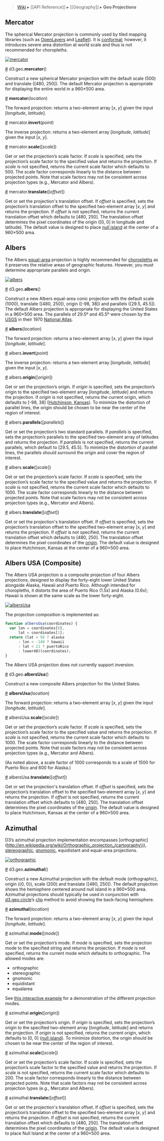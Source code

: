 > [Wiki](Home) ▸ [[API Reference]] ▸ [[Geography]] ▸ **Geo Projections**

## Mercator

The spherical Mercator projection is commonly used by tiled mapping libraries (such as [OpenLayers](http://openlayers.org/) and [Leaflet](http://leaflet.cloudmade.com/)). It is [conformal](http://en.wikipedia.org/wiki/Conformal_map); however, it introduces severe area distortion at world scale and thus is not recommended for choropleths.

[![mercator](mercator.png)](http://bl.ocks.org/2869760)

<a name="mercator" href="#wiki-mercator">#</a> d3.geo.**mercator**()

Construct a new spherical Mercator projection with the default scale (500) and translate ([480, 250]). The default Mercator projection is appropriate for displaying the entire world in a 960×500 area.

<a name="_mercator" href="#wiki-_mercator">#</a> **mercator**(*location*)

The forward projection: returns a two-element array [*x*, *y*] given the input [*longitude*, *latitude*].

<a name="mercator_invert" href="#wiki-mercator_invert">#</a> mercator.**invert**(*point*)

The inverse projection: returns a two-element array [*longitude*, *latitude*] given the input [*x*, *y*].

<a name="mercator_scale" href="#wiki-mercator_scale">#</a> mercator.**scale**([*scale*])

Get or set the projection’s scale factor. If *scale* is specified, sets the projection’s scale factor to the specified value and returns the projection. If *scale* is not specified, returns the current scale factor which defaults to 500. The scale factor corresponds linearly to the distance between projected points. Note that scale factors may not be consistent across projection types (e.g., Mercator and Albers).

<a name="mercator_translate" href="#wiki-mercator_translate">#</a> mercator.**translate**([*offset*])

Get or set the projection's translation offset. If *offset* is specified, sets the projection’s translation offset to the specified two-element array [*x*, *y*] and returns the projection. If *offset* is not specified, returns the current translation offset which defaults to [480, 250]. The translation offset determines the pixel coordinates of the origin ([0, 0] in longitude and latitude). The default value is designed to place [null island](http://www.nullisland.com/) at the center of a 960×500 area.

## Albers

The Albers [equal-area](http://en.wikipedia.org/wiki/Map_projection#Equal-area) projection is highly recommended for [choropleths](http://mbostock.github.com/d3/ex/choropleth.html) as it preserves the relative areas of geographic features. However, you must determine appropriate parallels and origin.

[![albers](albers.png)](http://bl.ocks.org/2869871)

<a name="albers" href="#wiki-albers">#</a> d3.geo.<b>albers</b>()

Construct a new Albers equal-area conic projection with the default scale (1000), translate ([480, 250]), origin ([-98, 38]) and parallels ([29.5, 45.5]). The default Albers projection is appropriate for displaying the United States in a 960×500 area. The parallels of 29.5º and 45.5º were chosen by the [USGS](http://www.usgs.gov/) in their 1970 [National Atlas](http://www.nationalatlas.gov/).

<a name="_albers" href="#wiki-_albers">#</a> **albers**(*location*)

The forward projection: returns a two-element array [*x*, *y*] given the input [*longitude*, *latitude*].

<a name="albers_invert" href="#wiki-albers_invert">#</a> albers.**invert**(*point*)

The inverse projection: returns a two-element array [*longitude*, *latitude*] given the input [*x*, *y*].

<a name="albers_origin" href="#wiki-albers_origin">#</a> albers.**origin**([*origin*])

Get or set the projection’s origin. If *origin* is specified, sets the projection’s origin to the specified two-element array [*longitude*, *latitude*] and returns the projection. If *origin* is not specified, returns the current origin, which defaults to [-98, 38] ([Hutchinson, Kansas](https://maps.google.com/maps?q=Hutchinson,+Kansas&z=5)). To minimize the distortion of parallel lines, the origin should be chosen to be near the center of the region of interest.

<a name="albers_parallels" href="#wiki-albers_parallels">#</a> albers.**parallels**([*parallels*])

Get or set the projection’s two standard parallels. If *parallels* is specified, sets the projection’s parallels to the specified two-element array of latitudes and returns the projection. If *parallels* is not specified, returns the current parallels, which default to [29.5, 45.5]. To minimize the distortion of parallel lines, the parallels should surround the origin and cover the region of interest.

<a name="albers_scale" href="#wiki-albers_scale">#</a> albers.**scale**([*scale*])

Get or set the projection’s scale factor. If *scale* is specified, sets the projection’s scale factor to the specified value and returns the projection. If *scale* is not specified, returns the current scale factor which defaults to 1000. The scale factor corresponds linearly to the distance between projected points. Note that scale factors may not be consistent across projection types (e.g., Mercator and Albers).

<a name="albers_translate" href="#wiki-albers_translate">#</a> albers.**translate**([*offset*])

Get or set the projection's translation offset. If *offset* is specified, sets the projection’s translation offset to the specified two-element array [*x*, *y*] and returns the projection. If *offset* is not specified, returns the current translation offset which defaults to [480, 250]. The translation offset determines the pixel coordinates of the [origin](#wiki-albers_origin). The default value is designed to place Hutchinson, Kansas at the center of a 960×500 area.

## Albers USA (Composite)

The Albers USA projection is a composite projection of four Albers projections, designed to display the forty-eight lower United States alongside Alaska, Hawaii and Puerto Rico. Although intended for choropleths, it distorts the area of Puerto Rico (1.5x) and Alaska (0.6x); Hawaii is shown at the same scale as the lower forty-eight.

[![albersUsa](albersUsa.png)](http://bl.ocks.org/2869946)

The projection composition is implemented as:

```js
function albersUsa(coordinates) {
  var lon = coordinates[0],
      lat = coordinates[1];
  return (lat > 50 ? alaska
      : lon < -140 ? hawaii
      : lat < 21 ? puertoRico
      : lower48)(coordinates);
}
```

The Albers USA projection does not currently support inversion.

<a name="albersUsa" href="#wiki-albersUsa">#</a> d3.geo.**albersUsa**()

Construct a new composite Albers projection for the United States.

<a name="_albersUsa" href="#wiki-_albersUsa">#</a> **albersUsa**(*location*)

The forward projection: returns a two-element array [*x*, *y*] given the input [*longitude*, *latitude*].

<a name="albersUsa_scale" href="#wiki-albersUsa_scale">#</a> albersUsa.**scale**([*scale*])

Get or set the projection’s scale factor. If *scale* is specified, sets the projection’s scale factor to the specified value and returns the projection. If *scale* is not specified, returns the current scale factor which defaults to 1000. The scale factor corresponds linearly to the distance between projected points. Note that scale factors may not be consistent across projection types (e.g., Mercator and Albers).

(As noted above, a scale factor of 1000 corresponds to a scale of 1500 for Puerto Rico and 600 for Alaska.)

<a name="albers_translate" href="#wiki-albers_translate">#</a> albersUsa.**translate**([*offset*])

Get or set the projection's translation offset. If *offset* is specified, sets the projection’s translation offset to the specified two-element array [*x*, *y*] and returns the projection. If *offset* is not specified, returns the current translation offset which defaults to [480, 250]. The translation offset determines the pixel coordinates of the [origin](#wiki-albers_origin). The default value is designed to place Hutchinson, Kansas at the center of a 960×500 area.

## Azimuthal

D3’s azimuthal projection implementation encompasses [orthographic](http://en.wikipedia.org/wiki/Orthographic_projection_(cartography\)), [stereographic](http://en.wikipedia.org/wiki/Stereographic_projection), [gnomonic](http://en.wikipedia.org/wiki/Gnomonic_projection), equidistant and equal-area projections.

[![orthographic](orthographic.png)](http://bl.ocks.org/2870030)

<a name="azimuthal" href="#wiki-azimuthal">#</a> d3.geo.<b>azimuthal</b>()

Construct a new Azimuthal projection with the default mode (orthographic), origin (⟨0, 0⟩), scale (200) and translate ([480, 250]). The default projection shows the hemisphere centered around null island in a 960×500 area. Azimuthal projections should typically be used in conjunction with [d3.geo.circle](Geo-Paths#wiki-circle)’s [clip](Geo-Paths#wiki-circle_clip) method to avoid showing the back-facing hemisphere.

<a name="_azimuthal" href="#wiki-_azimuthal">#</a> **azimuthal**(*location*)

The forward projection: returns a two-element array [*x*, *y*] given the input [*longitude*, *latitude*].

<a name="azimuthal_mode" href="#wiki-azimuthal_mode">#</a> azimuthal.**mode**([*mode*])

Get or set the projection’s mode. If *mode* is specified, sets the projection mode to the specified string and returns the projection. If *mode* is not specified, returns the current mode which defaults to orthographic. The allowed modes are:

* orthographic
* stereographic
* gnomonic
* equidistant
* equalarea

See [this interactive example](http://mbostock.github.com/d3/talk/20111018/azimuthal.html) for a demonstration of the different projection modes.

<a name="azimuthal_origin" href="#wiki-azimuthal_origin">#</a> azimuthal.**origin**([*origin*])

Get or set the projection’s origin. If *origin* is specified, sets the projection’s origin to the specified two-element array [*longitude*, *latitude*] and returns the projection. If *origin* is not specified, returns the current origin, which defaults to [0, 0] ([null island](http://nullisland.com)). To minimize distortion, the origin should be chosen to be near the center of the region of interest.

<a name="azimuthal_scale" href="#wiki-azimuthal_scale">#</a> azimuthal.**scale**([*scale*])

Get or set the projection’s scale factor. If *scale* is specified, sets the projection’s scale factor to the specified value and returns the projection. If *scale* is not specified, returns the current scale factor which defaults to 200. The scale factor corresponds linearly to the distance between projected points. Note that scale factors may not be consistent across projection types (e.g., Mercator and Albers).

<a name="azimuthal_translate" href="#wiki-azimuthal_translate">#</a> azimuthal.**translate**([*offset*])

Get or set the projection's translation offset. If *offset* is specified, sets the projection’s translation offset to the specified two-element array [*x*, *y*] and returns the projection. If *offset* is not specified, returns the current translation offset which defaults to [480, 250]. The translation offset determines the pixel coordinates of the [origin](#wiki-azimuthal_origin). The default value is designed to place Null Island at the center of a 960×500 area.